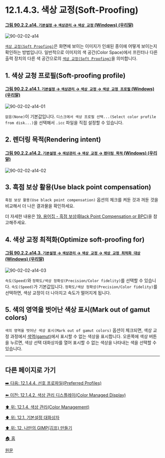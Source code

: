# 12.1.4.3. 색상 교정(Soft-Proofing)

<a id="90-02-02-a14"></a>

#### [그림 90.2.2.a14. `기본설정` → `색상관리` → `색상 교정` (Windows) (우리말)](./90-02-02-color-management.md#90-02-02-a14)
![90-02-02-a14](https://github.com/wonder13662/gimp/assets/15767104/e5e2e543-7220-49d0-bbe8-1521186a1717)

[`색상 교정(Soft Proofing)`](./19-glossaryx-soft_proofing.md)은 화면에 보이는 이미지가 인쇄된 종이에 어떻게 보이는지 확인하는 방법입니다. 일반적으로 이미지의 색 공간(Color Space)에서 프린터나 다른 출력 장치의 다른 색 공간으로의 [`색상 교정(Soft Proofing)`](./19-glossaryx-soft_proofing.md)을 의미합니다.

## 1. 색상 교청 프로필(Soft-proofing profile)

<a id="90-02-02-a14-01"></a>

#### [그림 90.2.2.a14.1. `기본설정` → `색상관리` → `색상 교정` → `색상 교정 프로필` (Windows) (우리말)](./90-02-02-color-management.md#90-02-02-a14-01)
![90-02-02-a14-01](https://github.com/wonder13662/gimp/assets/15767104/53f36af3-497f-439b-9d42-11c9703ba8e7)

`없음(None)`이 기본값입니다. `디스크에서 색상 프로필 선택...(Select color profile from disk...)`을 선택해서 `.icc` 파일을 직접 설정할 수 있습니다.

## 2. 렌더링 목적(Rendering intent)

<a id="90-02-02-a14-02"></a>

#### [그림 90.2.2.a14.2. `기본설정` → `색상관리` → `색상 교정` → `렌더링 목적` (Windows) (우리말)](./90-02-02-color-management.md#90-02-02-a14-02)
![90-02-02-a14-02](https://github.com/wonder13662/gimp/assets/15767104/44cffe3d-3061-4650-93d6-1acfa80accdb)

## 3. 흑점 보상 활용(Use black point compensation)
`흑점 보상 활용(Use black point compensation)` 옵션의 체크를 켜둔 것과 꺼둔 것을 비교해서 더 나은 결과물을 확인하세요.

더 자세한 내용은 [19. 용어집 - 흑점 보상(Black Point Compensation or BPC)](./19-glossaryx-black_point_compensation.md)을 참고해주세요.

## 4. 색상 교정 최적화(Optimize soft-proofing for)

<a id="90-02-02-a14-03"></a>

#### [그림 90.2.2.a14.3. `기본설정` → `색상관리` → `색상 교정` → `색상 교정 최적화 대상` (Windows) (우리말)](./90-02-02-color-management.md#90-02-02-a14-03)
![90-02-02-a14-03](https://github.com/wonder13662/gimp/assets/15767104/b0f3614e-4a0f-49a2-a515-b6c27b5cb012)

`속도(Speed)`와 `정확도/색상 정확성(Precision/Color fidelity)`를 선택할 수 있습니다. `속도(Speed)`가 기본값입니다. `정확도/색상 정확성(Precision/Color fidelity)`를 선택하면, 색상 교정이 더 나아지고 속도가 떨어지게 됩니다.

## 5. 색의 영역을 벗어난 색상 표시(Mark out of gamut colors)

`색의 영역을 벗어난 색상 표시(Mark out of gamut colors)` 옵션이 체크되면, 색상 교정 과정에서 [색역(gamut)](./19-glossaryx-gamut.md)에서 표시할 수 없는 색상을 표시합니다. 오른쪽에 색상 버튼을 누르면, 색상 선택 대화상자를 열어 표시할 수 없는 색상을 나타내는 색을 선택할 수 있습니다.

***

## 다른 페이지로 가기

[➡️ 다음: 12.1.4.4. 선호 프로파일(Preferred Profiles)](./12-01-04-04-preferred_profiles.md)

[⬅️ 이전: 12.1.4.2. 색상 관리 디스플레이(Color Managed Display)](./12-01-04-02-color_managed_display.md)

[⬆️ 위: 12.1.4. 색상 관리(Color Management)](./12-01-04-00-color-management.md)

[⬆️ 위: 12.1. 기본설정 대화상자](./12-01-00-preference-dialog.md)

[⬆️ 위: 12. 나만의 GIMP(김프) 만들기](./12-00-enrich-my-gimp.md)

[🏠 홈](./00-home.md)

[원문](https://docs.gimp.org/2.10/ko/gimp-pimping.html#gimp-prefs-color-management)
